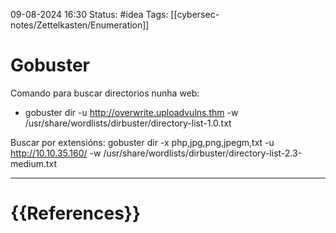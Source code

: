  09-08-2024 16:30
Status: #idea
Tags: [[cybersec-notes/Zettelkasten/Enumeration]]

# Gobuster

Comando para buscar directorios nunha web:

- gobuster dir -u http://overwrite.uploadvulns.thm -w /usr/share/wordlists/dirbuster/directory-list-1.0.txt

Buscar por extensións:
	gobuster dir -x php,jpg,png,jpegm,txt -u http://10.10.35.160/ -w /usr/share/wordlists/dirbuster/directory-list-2.3-medium.txt





---
# {{References}}
